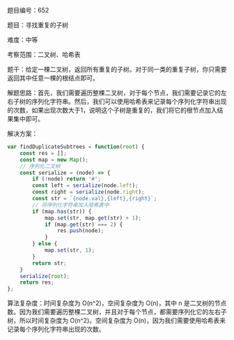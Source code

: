 题目编号：652

题目：寻找重复的子树

难度：中等

考察范围：二叉树、哈希表

题干：给定一棵二叉树，返回所有重复的子树。对于同一类的重复子树，你只需要返回其中任意一棵的根结点即可。

解题思路：首先，我们需要遍历整棵二叉树，对于每个节点，我们需要记录它的左右子树的序列化字符串。然后，我们可以使用哈希表来记录每个序列化字符串出现的次数，如果出现次数大于1，说明这个子树是重复的，我们将它的根节点加入结果集中即可。

解决方案：

```javascript
var findDuplicateSubtrees = function(root) {
    const res = [];
    const map = new Map();
    // 序列化二叉树
    const serialize = (node) => {
        if (!node) return '#';
        const left = serialize(node.left);
        const right = serialize(node.right);
        const str = `{node.val},{left},{right}`;
        // 将序列化字符串加入哈希表中
        if (map.has(str)) {
            map.set(str, map.get(str) + 1);
            if (map.get(str) === 2) {
                res.push(node);
            }
        } else {
            map.set(str, 1);
        }
        return str;
    }
    serialize(root);
    return res;
};
```

算法复杂度：时间复杂度为 O(n^2)，空间复杂度为 O(n)，其中 n 是二叉树的节点数。因为我们需要遍历整棵二叉树，并且对于每个节点，都需要序列化它的左右子树，所以时间复杂度为 O(n^2)。空间复杂度为 O(n)，因为我们需要使用哈希表来记录每个序列化字符串出现的次数。